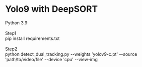 # Yolo9 with DeepSORT 
Python 3.9
<br/>
<br/>
Step1
<br/>
pip install requirements.txt
<br/>
<br/>
Step2
<br/>
python detect_dual_tracking.py --weights 'yolov9-c.pt' --source 'path/to/video/file' --device 'cpu' --view-img
